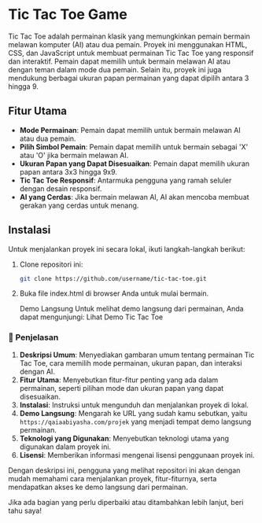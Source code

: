 # Tic Tac Toe Game

Tic Tac Toe adalah permainan klasik yang memungkinkan pemain bermain melawan komputer (AI) atau dua pemain. Proyek ini menggunakan HTML, CSS, dan JavaScript untuk membuat permainan Tic Tac Toe yang responsif dan interaktif. Pemain dapat memilih untuk bermain melawan AI atau dengan teman dalam mode dua pemain. Selain itu, proyek ini juga mendukung berbagai ukuran papan permainan yang dapat dipilih antara 3 hingga 9.

## Fitur Utama
- **Mode Permainan**: Pemain dapat memilih untuk bermain melawan AI atau dua pemain.
- **Pilih Simbol Pemain**: Pemain dapat memilih untuk bermain sebagai 'X' atau 'O' jika bermain melawan AI.
- **Ukuran Papan yang Dapat Disesuaikan**: Pemain dapat memilih ukuran papan antara 3x3 hingga 9x9.
- **Tic Tac Toe Responsif**: Antarmuka pengguna yang ramah seluler dengan desain responsif.
- **AI yang Cerdas**: Jika bermain melawan AI, AI akan mencoba membuat gerakan yang cerdas untuk menang.

## Instalasi
Untuk menjalankan proyek ini secara lokal, ikuti langkah-langkah berikut:

1. Clone repositori ini:
   ```bash
   git clone https://github.com/username/tic-tac-toe.git
   
2. Buka file index.html di browser Anda untuk mulai bermain.

    Demo Langsung
    Untuk melihat demo langsung dari permainan, Anda dapat mengunjungi: Lihat Demo Tic Tac Toe

### 📌 Penjelasan
1. **Deskripsi Umum**: Menyediakan gambaran umum tentang permainan Tic Tac Toe, cara memilih mode permainan, ukuran papan, dan interaksi dengan AI.
2. **Fitur Utama**: Menyebutkan fitur-fitur penting yang ada dalam permainan, seperti pilihan mode dan ukuran papan yang dapat disesuaikan.
3. **Instalasi**: Instruksi untuk mengunduh dan menjalankan proyek di lokal.
4. **Demo Langsung**: Mengarah ke URL yang sudah kamu sebutkan, yaitu `https://qaiaabiyasha.com/projek` yang menjadi tempat demo langsung permainan.
5. **Teknologi yang Digunakan**: Menyebutkan teknologi utama yang digunakan dalam proyek ini.
6. **Lisensi**: Memberikan informasi mengenai lisensi penggunaan proyek ini.

Dengan deskripsi ini, pengguna yang melihat repositori ini akan dengan mudah memahami cara menjalankan proyek, fitur-fiturnya, serta mendapatkan akses ke demo langsung dari permainan.

Jika ada bagian yang perlu diperbaiki atau ditambahkan lebih lanjut, beri tahu saya!
